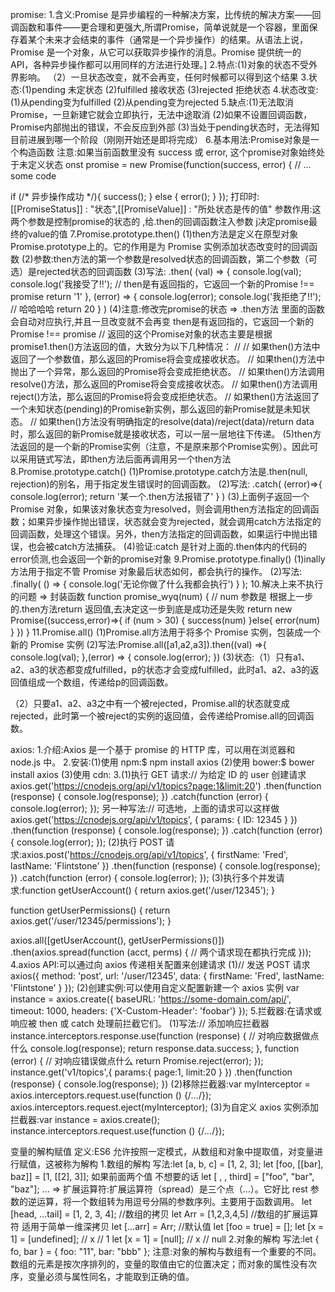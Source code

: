 promise:
1.含义:Promise 是异步编程的一种解决方案，比传统的解决方案——回调函数和事件——更合理和更强大,所谓Promise，简单说就是一个容器，里面保存着某个未来才会结束的事件（通常是一个异步操作）的结果。从语法上说，Promise 是一个对象，从它可以获取异步操作的消息。Promise 提供统一的 API，各种异步操作都可以用同样的方法进行处理。]
2.特点:(1)对象的状态不受外界影响。
      （2）一旦状态改变，就不会再变，任何时候都可以得到这个结果
3.状态:(1)pending 未定状态   (2)fulfilled 接收状态   (3)rejected  拒绝状态
4.状态改变:(1)从pending变为fulfilled  (2)从pending变为rejected
5.缺点:(1)无法取消Promise，一旦新建它就会立即执行，无法中途取消
       (2)如果不设置回调函数，Promise内部抛出的错误，不会反应到外部
       (3)当处于pending状态时，无法得知目前进展到哪一个阶段（刚刚开始还是即将完成）
6.基本用法:Promise对象是一个构造函数
  注意:如果当前函数里没有 success 或 error, 这个promise对象始终处于未定义状态
  onst promise = new Promise(function(success, error) {
  // ... some code

  if (/* 异步操作成功 */){
    success();
  } else {
    error();
  }
});
打印时:[[PromiseStatus]] : "状态",[[PromiseValue]] : "所处状态是传的值"
参数作用:这两个参数是控制promise的状态的 ,给.then的回调函数注入参数 j决定promise最终的value的值
7.Promise.prototype.then()
 (1)then方法是定义在原型对象Promise.prototype上的。它的作用是为 Promise 实例添加状态改变时的回调函数
 (2)参数:then方法的第一个参数是resolved状态的回调函数，第二个参数（可选）是rejected状态的回调函数
 (3)写法: .then(
            (val) => {
                console.log(val);
                console.log('我接受了!!');
                // then是有返回指的，它返回一个新的Promise !== promise
                return '1'
            },
            (error) => {
                console.log(error);
                console.log('我拒绝了!!');
                // 哈哈哈哈
                return 20
            }
        )
 (4)注意:修改完promise的状态 => .then方法 里面的函数会自动对应执行,并且一旦改变就不会再变
    then是有返回指的，它返回一个新的Promise !== promise
    // 返回的这个Promise对象的状态主要是根据promise1.then()方法返回的值，大致分为以下几种情况：
        //
        // 如果then()方法中返回了一个参数值，那么返回的Promise将会变成接收状态。
        // 如果then()方法中抛出了一个异常，那么返回的Promise将会变成拒绝状态。
        // 如果then()方法调用resolve()方法，那么返回的Promise将会变成接收状态。
        // 如果then()方法调用reject()方法，那么返回的Promise将会变成拒绝状态。
        // 如果then()方法返回了一个未知状态(pending)的Promise新实例，那么返回的新Promise就是未知状态。
        // 如果then()方法没有明确指定的resolve(data)/reject(data)/return data时，那么返回的新Promise就是接收状态，可以一层一层地往下传递。
 (5)then方法返回的是一个新的Promise实例（注意，不是原来那个Promise实例）。因此可以采用链式写法，即then方法后面再调用另一个then方法
8.Promise.prototype.catch()
(1)Promise.prototype.catch方法是.then(null, rejection)的别名，用于指定发生错误时的回调函数。
(2)写法: .catch(
             (error)=>{
                console.log(error);
                return '某一个.then方法报错了'
            }
       	 )
(3)上面例子返回一个 Promise 对象，如果该对象状态变为resolved，则会调用then方法指定的回调函数；如果异步操作抛出错误，状态就会变为rejected，就会调用catch方法指定的回调函数，处理这个错误。另外，then方法指定的回调函数，如果运行中抛出错误，也会被catch方法捕获。
(4)验证:catch 是针对上面的.then体内的代码的error侦测,也会返回一个新的promise对象
9.Promise.prototype.finally()
(1)inally方法用于指定不管 Promise 对象最后状态如何，都会执行的操作。
(2)写法: .finally(
        () => {
            console.log('无论你做了什么我都会执行')
        }
     );
10.解决上来不执行的问题 => 封装函数
function promise_wyq(num) {
        // num 参数是 根据上一步的.then方法return 返回值,去决定这一步到底是成功还是失败
        return new Promise((success,error)=>{
            if (num > 30) {
                success(num)
            }else{
                error(num)
            }
        })
    }
11.Promise.all()
(1)Promise.all方法用于将多个 Promise 实例，包装成一个新的 Promise 实例
(2)写法:Promise.all([a1,a2,a3]).then((val) =>{
        console.log(val);
    },(error) => {
        console.log(error);
    })
(3)状态:（1）只有a1、a2、a3的状态都变成fulfilled，p的状态才会变成fulfilled，此时a1、a2、a3的返回值组成一个数组，传递给p的回调函数。

（2）只要a1、a2、a3之中有一个被rejected，Promise.all的状态就变成rejected，此时第一个被reject的实例的返回值，会传递给Promise.all的回调函数。

axios:
1.介绍:Axios 是一个基于 promise 的 HTTP 库，可以用在浏览器和 node.js 中。
2.安装:(1)使用 npm:$ npm install axios
	(2)使用 bower:$ bower install axios
	(3)使用 cdn:<script src="https://unpkg.com/axios/dist/axios.min.js"></script>
3.(1)执行 GET 请求:// 为给定 ID 的 user 创建请求
axios.get('https://cnodejs.org/api/v1/topics?page:1&limit:20')
  .then(function (response) {
    console.log(response);
  })
  .catch(function (error) {
    console.log(error);
  });
另一种写法:// 可选地，上面的请求可以这样做
axios.get('https://cnodejs.org/api/v1/topics', {
    params: {
      ID: 12345
    }
  })
  .then(function (response) {
    console.log(response);
  })
  .catch(function (error) {
    console.log(error);
  });
(2)执行 POST 请求:axios.post('https://cnodejs.org/api/v1/topics', {
    firstName: 'Fred',
    lastName: 'Flintstone'
  })
  .then(function (response) {
    console.log(response);
  })
  .catch(function (error) {
    console.log(error);
  });
(3)执行多个并发请求:function getUserAccount() {
  return axios.get('/user/12345');
}

function getUserPermissions() {
  return axios.get('/user/12345/permissions');
}

axios.all([getUserAccount(), getUserPermissions()])
  .then(axios.spread(function (acct, perms) {
    // 两个请求现在都执行完成
  }));
4.axios API:可以通过向 axios 传递相关配置来创建请求
(1)// 发送 POST 请求
axios({
  method: 'post',
  url: '/user/12345',
  data: {
    firstName: 'Fred',
    lastName: 'Flintstone'
  }
});
(2)创建实例:可以使用自定义配置新建一个 axios 实例
var instance = axios.create({
  baseURL: 'https://some-domain.com/api/',
  timeout: 1000,
  headers: {'X-Custom-Header': 'foobar'}
});
5.拦截器:在请求或响应被 then 或 catch 处理前拦截它们。
(1)写法:// 添加响应拦截器
    instance.interceptors.response.use(function (response) {
        // 对响应数据做点什么
        console.log(response);
        return response.data.success;
    }, function (error) {
        // 对响应错误做点什么
        return Promise.reject(error);
    });
    instance.get('v1/topics',{
        params:{
            page:1,
            limit:20
        }
    })
      .then(function (response) {
        console.log(response);
      })
(2)移除拦截器:var myInterceptor = axios.interceptors.request.use(function () {/*...*/});
axios.interceptors.request.eject(myInterceptor);
(3)为自定义 axios 实例添加拦截器:var instance = axios.create();
instance.interceptors.request.use(function () {/*...*/});

变量的解构赋值
定义:ES6 允许按照一定模式，从数组和对象中提取值，对变量进行赋值，这被称为解构
1.数组的解构
写法:let [a, b, c] = [1, 2, 3];
     let [foo, [[bar], baz]] = [1, [[2], 3]];
     如果前面两个值 不想要的话
     let [ , , third] = ["foo", "bar", "baz"];
     ... => 扩展运算符:扩展运算符（spread）是三个点（...）。它好比 rest 参数的逆运算，将一个数组转为用逗号分隔的参数序列。主要用于函数调用。
     let [head, ...tail] = [1, 2, 3, 4];
     //数组的拷贝
     let Arr = [1,2,3,4,5]
     //数组的扩展运算符 适用于简单一维深拷贝
     let [...arr] = Arr;
     //默认值
     let [foo = true] = [];
     let [x = 1] = [undefined];
     // x // 1
     let [x = 1] = [null];
     // x // null
2.对象的解构
写法:let { fo, bar } = { foo: "11", bar: "bbb" };
注意:对象的解构与数组有一个重要的不同。数组的元素是按次序排列的，变量的取值由它的位置决定；而对象的属性没有次序，变量必须与属性同名，才能取到正确的值。
